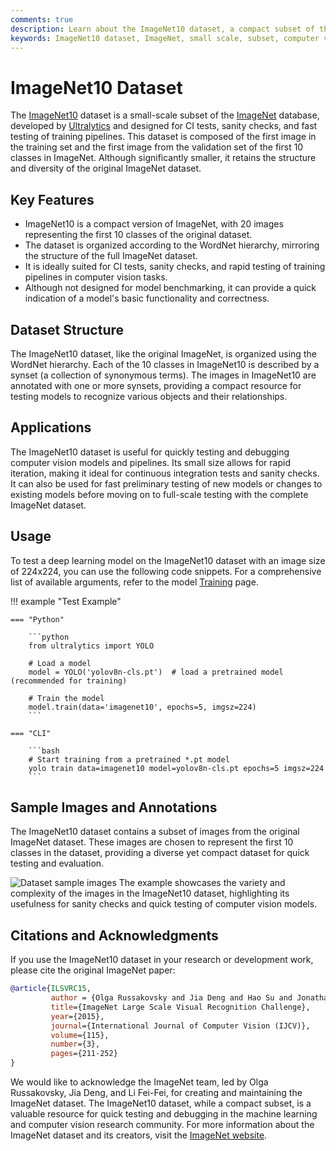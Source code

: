 ```yaml
---
comments: true
description: Learn about the ImageNet10 dataset, a compact subset of the original ImageNet dataset designed for quick testing, CI tests, and sanity checks.
keywords: ImageNet10 dataset, ImageNet, small scale, subset, computer vision models, pipelines, testing, debugging, synsets, annotations, applications, structure, sample images, citations, acknowledgments, Ultralytics Docs
---
```


# ImageNet10 Dataset

The [ImageNet10](https://github.com/ultralytics/yolov5/releases/download/v1.0/imagenet10.zip) dataset is a small-scale subset of the [ImageNet](https://www.image-net.org/) database, developed by [Ultralytics](https://ultralytics.com) and designed for CI tests, sanity checks, and fast testing of training pipelines. This dataset is composed of the first image in the training set and the first image from the validation set of the first 10 classes in ImageNet. Although significantly smaller, it retains the structure and diversity of the original ImageNet dataset.

## Key Features

- ImageNet10 is a compact version of ImageNet, with 20 images representing the first 10 classes of the original dataset.
- The dataset is organized according to the WordNet hierarchy, mirroring the structure of the full ImageNet dataset.
- It is ideally suited for CI tests, sanity checks, and rapid testing of training pipelines in computer vision tasks.
- Although not designed for model benchmarking, it can provide a quick indication of a model's basic functionality and correctness.

## Dataset Structure

The ImageNet10 dataset, like the original ImageNet, is organized using the WordNet hierarchy. Each of the 10 classes in ImageNet10 is described by a synset (a collection of synonymous terms). The images in ImageNet10 are annotated with one or more synsets, providing a compact resource for testing models to recognize various objects and their relationships.

## Applications

The ImageNet10 dataset is useful for quickly testing and debugging computer vision models and pipelines. Its small size allows for rapid iteration, making it ideal for continuous integration tests and sanity checks. It can also be used for fast preliminary testing of new models or changes to existing models before moving on to full-scale testing with the complete ImageNet dataset.

## Usage

To test a deep learning model on the ImageNet10 dataset with an image size of 224x224, you can use the following code snippets. For a comprehensive list of available arguments, refer to the model [Training](../../modes/train.md) page.

!!! example "Test Example"

    === "Python"

        ```python
        from ultralytics import YOLO
        
        # Load a model
        model = YOLO('yolov8n-cls.pt')  # load a pretrained model (recommended for training)
        
        # Train the model
        model.train(data='imagenet10', epochs=5, imgsz=224)
        ```

    === "CLI"

        ```bash
        # Start training from a pretrained *.pt model
        yolo train data=imagenet10 model=yolov8n-cls.pt epochs=5 imgsz=224
        ```

## Sample Images and Annotations

The ImageNet10 dataset contains a subset of images from the original ImageNet dataset. These images are chosen to represent the first 10 classes in the dataset, providing a diverse yet compact dataset for quick testing and evaluation.

![Dataset sample images](https://user-images.githubusercontent.com/26833433/239689723-16f9b4a7-becc-4deb-b875-d3e5c28eb03b.png)
The example showcases the variety and complexity of the images in the ImageNet10 dataset, highlighting its usefulness for sanity checks and quick testing of computer vision models.

## Citations and Acknowledgments

If you use the ImageNet10 dataset in your research or development work, please cite the original ImageNet paper:

```bibtex
@article{ILSVRC15,
         author = {Olga Russakovsky and Jia Deng and Hao Su and Jonathan Krause and Sanjeev Satheesh and Sean Ma and Zhiheng Huang and Andrej Karpathy and Aditya Khosla and Michael Bernstein and Alexander C. Berg and Li Fei-Fei},
         title={ImageNet Large Scale Visual Recognition Challenge},
         year={2015},
         journal={International Journal of Computer Vision (IJCV)},
         volume={115},
         number={3},
         pages={211-252}
}
```

We would like to acknowledge the ImageNet team, led by Olga Russakovsky, Jia Deng, and Li Fei-Fei, for creating and maintaining the ImageNet dataset. The ImageNet10 dataset, while a compact subset, is a valuable resource for quick testing and debugging in the machine learning and computer vision research community. For more information about the ImageNet dataset and its creators, visit the [ImageNet website](https://www.image-net.org/).